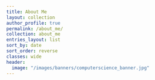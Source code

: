 ```yaml
---
title: About Me
layout: collection
author_profile: true
permalink: /about_me/
collection: about_me
entries_layout: list
sort_by: date
sort_order: reverse
classes: wide
header:
  image: "/images/banners/computerscience_banner.jpg"
---
```

